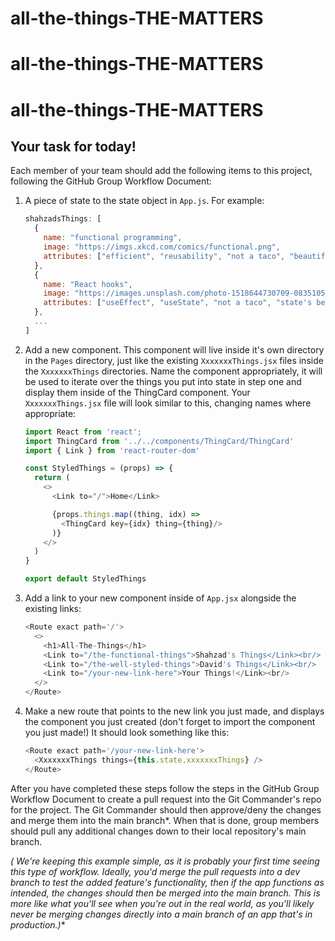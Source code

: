 # all-the-things-THE-MATTERS    
# all-the-things-THE-MATTERS    
# all-the-things-THE-MATTERS    

## Your task for today!

Each member of your team should add the following items to this project, following the GitHub Group Workflow Document:

1. A piece of state to the state object in `App.js`. For example:

    ```javascript
    shahzadsThings: [
      {
        name: "functional programming",
        image: "https://imgs.xkcd.com/comics/functional.png",  
        attributes: ["efficient", "reusability", "not a taco", "beautiful"],
      },
      {
        name: "React hooks",
        image: "https://images.unsplash.com/photo-1518644730709-0835105d9daa?ixlib=rb-1.2.1&ixid=eyJhcHBfaWQiOjEyMDd9&auto=format&fit=crop&w=1950&q=80",
        attributes: ["useEffect", "useState", "not a taco", "state's best friend"], 
      },
      ...
    ]
    ```

2. Add a new component. This component will live inside it's own directory in the `Pages` directory, just like the existing `XxxxxxxThings.jsx` files inside the `XxxxxxxThings` directories. Name the component appropriately, it will be used to iterate over the things you put into state in step one and display them inside of the ThingCard component. Your `XxxxxxxThings.jsx` file will look similar to this, changing names where appropriate:
  
    ```javascript
    import React from 'react';
    import ThingCard from '../../components/ThingCard/ThingCard'
    import { Link } from 'react-router-dom'

    const StyledThings = (props) => {
      return (
        <>
          <Link to="/">Home</Link>

          {props.things.map((thing, idx) => 
            <ThingCard key={idx} thing={thing}/>
          )}
        </>
      )
    }

    export default StyledThings
    ```

3. Add a link to your new component inside of `App.jsx` alongside the existing links:

    ```javascript
    <Route exact path='/'>
      <>
        <h1>All-The-Things</h1>
        <Link to="/the-functional-things">Shahzad's Things</Link><br/>
        <Link to="/the-well-styled-things">David's Things</Link><br/>
        <Link to="/your-new-link-here">Your Things!</Link><br/>
      </>
    </Route>
    ```

4. Make a new route that points to the new link you just made, and displays the component you just created (don't forget to import the component you just made!) It should look something like this:

   	```javascript
   	<Route exact path='/your-new-link-here'>
      <XxxxxxxThings things={this.state.xxxxxxxThings} />
    </Route>
   	```

After you have completed these steps follow the steps in the GitHub Group Workflow Document to create a pull request into the Git Commander's repo for the project. The Git Commander should then approve/deny the changes and merge them into the main branch*.  When that is done, group members should pull any additional changes down to their local repository's main branch.


**(*  We're keeping this example simple, as it is probably your first time seeing this type of workflow.  Ideally, you'd merge the pull requests into a dev branch to test the added feature's functionality, then if the app functions as intended, the changes should then be merged into the main branch.  This is more like what you'll see when you're out in the real world, as you'll likely never be merging changes directly into a main branch of an app that's in production.)**  
